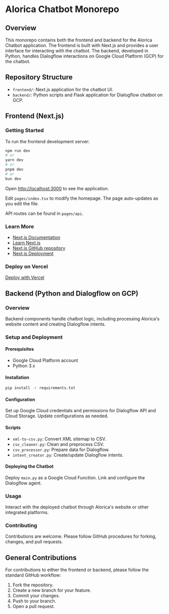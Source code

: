 # Alorica Chatbot Monorepo

## Overview

This monorepo contains both the frontend and backend for the Alorica Chatbot application. The frontend is built with Next.js and provides a user interface for interacting with the chatbot. The backend, developed in Python, handles Dialogflow interactions on Google Cloud Platform (GCP) for the chatbot.

## Repository Structure

- `frontend/`: Next.js application for the chatbot UI.
- `backend/`: Python scripts and Flask application for Dialogflow chatbot on GCP.

## Frontend (Next.js)

### Getting Started

To run the frontend development server:

```bash
npm run dev
# or
yarn dev
# or
pnpm dev
# or
bun dev
```

Open [http://localhost:3000](http://localhost:3000) to see the application.

Edit `pages/index.tsx` to modify the homepage. The page auto-updates as you edit the file.

API routes can be found in `pages/api`.

### Learn More

- [Next.js Documentation](https://nextjs.org/docs)
- [Learn Next.js](https://nextjs.org/learn)
- [Next.js GitHub repository](https://github.com/vercel/next.js/)
- [Next.js Deployment](https://nextjs.org/docs/deployment)

### Deploy on Vercel

[Deploy with Vercel](https://vercel.com/new?utm_medium=default-template&filter=next.js&utm_source=create-next-app&utm_campaign=create-next-app-readme)

## Backend (Python and Dialogflow on GCP)

### Overview

Backend components handle chatbot logic, including processing Alorica's website content and creating Dialogflow intents.

### Setup and Deployment

#### Prerequisites

- Google Cloud Platform account
- Python 3.x

#### Installation

```bash
pip install -r requirements.txt
```

#### Configuration

Set up Google Cloud credentials and permissions for Dialogflow API and Cloud Storage. Update configurations as needed.

#### Scripts

- `xml-to-csv.py`: Convert XML sitemap to CSV.
- `csv_cleaner.py`: Clean and preprocess CSV.
- `csv_processor.py`: Prepare data for Dialogflow.
- `intent_creator.py`: Create/update Dialogflow intents.

#### Deploying the Chatbot

Deploy `main.py` as a Google Cloud Function. Link and configure the Dialogflow agent.

### Usage

Interact with the deployed chatbot through Alorica's website or other integrated platforms.

### Contributing

Contributions are welcome. Please follow GitHub procedures for forking, changes, and pull requests.

## General Contributions

For contributions to either the frontend or backend, please follow the standard GitHub workflow:

1. Fork the repository.
2. Create a new branch for your feature.
3. Commit your changes.
4. Push to your branch.
5. Open a pull request.
